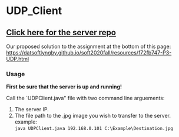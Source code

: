 # UDP_Client
## [Click here for the server repo](https://github.com/SOFTBoiS/UDP_Server)   
Our proposed solution to the assignment at the bottom of this page:  
https://datsoftlyngby.github.io/soft2020fall/resources/f72fb747-P3-UDP.html
### Usage  
**First be sure that the server is up and running!**  

Call the `UDPClient.java" file with two command line arguements:  
1. The server IP.  
2. The file path to the .jpg image you wish to transfer to the server.
example:  
`java UDPClient.java 192.168.0.101 C:\Example\Destination.jpg`
